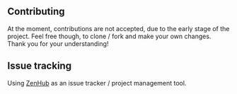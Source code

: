 ## Contributing

At the moment, contributions are not accepted, due to the early stage of the project.
Feel free though, to clone / fork and make your own changes.
Thank you for your understanding!

## Issue tracking

Using [ZenHub](https://github.com/marketplace/zenhub) as an issue tracker / project management tool.
